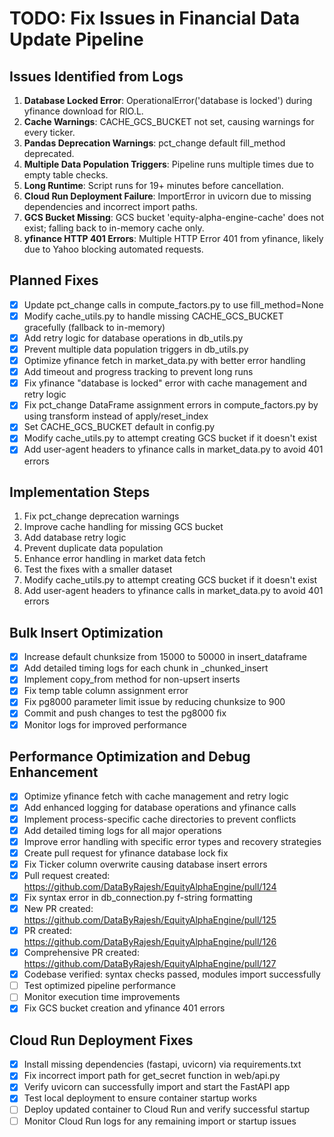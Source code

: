 # TODO: Fix Issues in Financial Data Update Pipeline

## Issues Identified from Logs
1. **Database Locked Error**: OperationalError('database is locked') during yfinance download for RIO.L.
2. **Cache Warnings**: CACHE_GCS_BUCKET not set, causing warnings for every ticker.
3. **Pandas Deprecation Warnings**: pct_change default fill_method deprecated.
4. **Multiple Data Population Triggers**: Pipeline runs multiple times due to empty table checks.
5. **Long Runtime**: Script runs for 19+ minutes before cancellation.
6. **Cloud Run Deployment Failure**: ImportError in uvicorn due to missing dependencies and incorrect import paths.
7. **GCS Bucket Missing**: GCS bucket 'equity-alpha-engine-cache' does not exist; falling back to in-memory cache only.
8. **yfinance HTTP 401 Errors**: Multiple HTTP Error 401 from yfinance, likely due to Yahoo blocking automated requests.

## Planned Fixes
- [x] Update pct_change calls in compute_factors.py to use fill_method=None
- [x] Modify cache_utils.py to handle missing CACHE_GCS_BUCKET gracefully (fallback to in-memory)
- [x] Add retry logic for database operations in db_utils.py
- [x] Prevent multiple data population triggers in db_utils.py
- [x] Optimize yfinance fetch in market_data.py with better error handling
- [x] Add timeout and progress tracking to prevent long runs
- [x] Fix yfinance "database is locked" error with cache management and retry logic
- [x] Fix pct_change DataFrame assignment errors in compute_factors.py by using transform instead of apply/reset_index
- [x] Set CACHE_GCS_BUCKET default in config.py
- [x] Modify cache_utils.py to attempt creating GCS bucket if it doesn't exist
- [x] Add user-agent headers to yfinance calls in market_data.py to avoid 401 errors

## Implementation Steps
1. Fix pct_change deprecation warnings
2. Improve cache handling for missing GCS bucket
3. Add database retry logic
4. Prevent duplicate data population
5. Enhance error handling in market data fetch
6. Test the fixes with a smaller dataset
7. Modify cache_utils.py to attempt creating GCS bucket if it doesn't exist
8. Add user-agent headers to yfinance calls in market_data.py to avoid 401 errors

## Bulk Insert Optimization
- [x] Increase default chunksize from 15000 to 50000 in insert_dataframe
- [x] Add detailed timing logs for each chunk in _chunked_insert
- [x] Implement copy_from method for non-upsert inserts
- [x] Fix temp table column assignment error
- [x] Fix pg8000 parameter limit issue by reducing chunksize to 900
- [x] Commit and push changes to test the pg8000 fix
- [x] Monitor logs for improved performance

## Performance Optimization and Debug Enhancement
- [x] Optimize yfinance fetch with cache management and retry logic
- [x] Add enhanced logging for database operations and yfinance calls
- [x] Implement process-specific cache directories to prevent conflicts
- [x] Add detailed timing logs for all major operations
- [x] Improve error handling with specific error types and recovery strategies
- [x] Create pull request for yfinance database lock fix
- [x] Fix Ticker column overwrite causing database insert errors
- [x] Pull request created: https://github.com/DataByRajesh/EquityAlphaEngine/pull/124
- [x] Fix syntax error in db_connection.py f-string formatting
- [x] New PR created: https://github.com/DataByRajesh/EquityAlphaEngine/pull/125
- [x] PR created: https://github.com/DataByRajesh/EquityAlphaEngine/pull/126
- [x] Comprehensive PR created: https://github.com/DataByRajesh/EquityAlphaEngine/pull/127
- [x] Codebase verified: syntax checks passed, modules import successfully
- [ ] Test optimized pipeline performance
- [ ] Monitor execution time improvements
- [x] Fix GCS bucket creation and yfinance 401 errors

## Cloud Run Deployment Fixes
- [x] Install missing dependencies (fastapi, uvicorn) via requirements.txt
- [x] Fix incorrect import path for get_secret function in web/api.py
- [x] Verify uvicorn can successfully import and start the FastAPI app
- [x] Test local deployment to ensure container startup works
- [ ] Deploy updated container to Cloud Run and verify successful startup
- [ ] Monitor Cloud Run logs for any remaining import or startup issues
